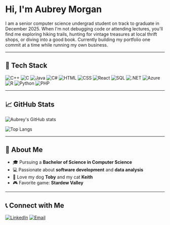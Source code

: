 # Hi, I'm Aubrey Morgan
I am a senior computer science undergrad student on track to graduate in December 2025. When I'm not debugging code or attending lectures, you'll find me exploring hiking trails, hunting for vintage treasures at local thrift shops, or diving into a good book. Currently building my portfolio one commit at a time while running my own business. 

---

## 🔧 Tech Stack
![C++](https://img.shields.io/badge/-C++-00599C?logo=cplusplus&logoColor=white&style=flat)
![C](https://img.shields.io/badge/-C-000000?logo=c&logoColor=white&style=flat)
![Java](https://img.shields.io/badge/-Java-007396?logo=openjdk&logoColor=white&style=flat)
![C#](https://img.shields.io/badge/-C%23-239120?logo=c-sharp&logoColor=white&style=flat)
![HTML](https://img.shields.io/badge/-HTML5-E34F26?logo=html5&logoColor=white&style=flat)
![CSS](https://img.shields.io/badge/-CSS3-1572B6?logo=css3&logoColor=white&style=flat)
![React](https://img.shields.io/badge/-React-61DAFB?logo=react&logoColor=black&style=flat)
![SQL](https://img.shields.io/badge/-SQL-4479A1?logo=postgresql&logoColor=white&style=flat)
![.NET](https://img.shields.io/badge/-.NET-512BD4?logo=dotnet&logoColor=white&style=flat)
![Azure](https://img.shields.io/badge/-Azure-0078D4?logo=microsoft-azure&logoColor=white&style=flat)
![R](https://img.shields.io/badge/-R-276DC3?logo=r&logoColor=white&style=flat)
![Python](https://img.shields.io/badge/-Python-3776AB?logo=python&logoColor=white&style=flat)
![PHP](https://img.shields.io/badge/-PHP-777BB4?logo=php&logoColor=white&style=flat)

---

## 📈 GitHub Stats
![Aubrey's GitHub stats](https://github-readme-stats.vercel.app/api?username=aubreymorgan&show_icons=true&theme=radical)

![Top Langs](https://github-readme-stats.vercel.app/api/top-langs/?username=aubreymorgan&layout=compact&theme=radical)

---

## 📓 About Me
- 🎓 Pursuing a **Bachelor of Science in Computer Science**
- 💻 Passionate about **software development** and **data analysis**
- 🐾 Love my dog **Toby** and my cat **Keith**
- 🎮 Favorite game: **Stardew Valley**

---

## 📞 Connect with Me
[![LinkedIn](https://img.shields.io/badge/LinkedIn-0A66C2?logo=linkedin&logoColor=white)](https://www.linkedin.com/in/aubrey-morgan-b58b7b250/)
[![Email](https://img.shields.io/badge/Email-D14836?logo=gmail&logoColor=white)](mailto:agm4y@mtmail.mtsu.edu)

